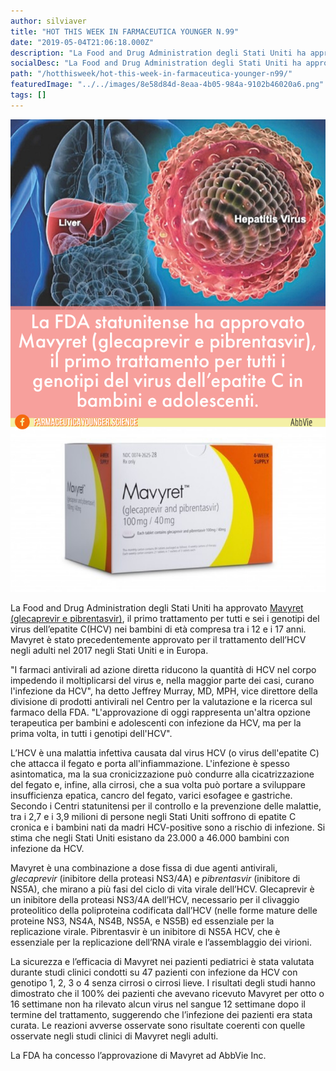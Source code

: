 ```yaml
---
author: silviaver
title: "HOT THIS WEEK IN FARMACEUTICA YOUNGER N.99"
date: "2019-05-04T21:06:18.000Z"
description: "La Food and Drug Administration degli Stati Uniti ha approvato Mavyret (glecaprevir e pibrentasvir), il primo trattamento per tutti e sei i genotipi del virus dell’epatite C(HCV) nei bambini di età compresa tra i 12 e i 17 anni. Mavyret è stato precedentemente approvato per il trattamento dell’HCV negli adulti nel 2017 negli Stati Uniti e in Europa."
socialDesc: "La Food and Drug Administration degli Stati Uniti ha approvato Mavyret (glecaprevir e pibrentasvir), il primo trattamento per tutti e sei i genotipi del virus dell’epatite C(HCV) nei bambini di età compresa tra i 12 e i 17 anni. Mavyret è stato precedentemente approvato per il trattamento dell’HCV negli adulti nel 2017 negli Stati Uniti e in Europa."
path: "/hotthisweek/hot-this-week-in-farmaceutica-younger-n99/"
featuredImage: "../../images/8e58d84d-8eaa-4b05-984a-9102b46020a6.png"
tags: []
---
```


![null](../../images/8e58d84d-8eaa-4b05-984a-9102b46020a6.png)

La Food and Drug Administration degli Stati Uniti ha approvato [Mavyret (glecaprevir e pibrentasvir)](https://www.fda.gov/news-events/press-announcements/fda-approves-first-treatment-all-genotypes-hepatitis-c-pediatric-patients), il primo trattamento per tutti e sei i genotipi del virus dell’epatite C(HCV) nei bambini di età compresa tra i 12 e i 17 anni. Mavyret è stato precedentemente approvato per il trattamento dell’HCV negli adulti nel 2017 negli Stati Uniti e in Europa.

"I farmaci antivirali ad azione diretta riducono la quantità di HCV nel corpo impedendo il moltiplicarsi del virus e, nella maggior parte dei casi, curano l'infezione da HCV", ha detto Jeffrey Murray, MD, MPH, vice direttore della divisione di prodotti antivirali nel Centro per la valutazione e la ricerca sul farmaco della FDA. "L'approvazione di oggi rappresenta un'altra opzione terapeutica per bambini e adolescenti con infezione da HCV, ma per la prima volta, in tutti i genotipi dell'HCV".

L’HCV è una malattia infettiva causata dal virus HCV (o virus dell'epatite C) che attacca il fegato e porta all'infiammazione. L'infezione è spesso asintomatica, ma la sua cronicizzazione può condurre alla cicatrizzazione del fegato e, infine, alla cirrosi, che a sua volta può portare a sviluppare insufficienza epatica, cancro del fegato, varici esofagee e gastriche. Secondo i Centri statunitensi per il controllo e la prevenzione delle malattie, tra i 2,7 e i 3,9 milioni di persone negli Stati Uniti soffrono di epatite C cronica e i bambini nati da madri HCV-positive sono a rischio di infezione. Si stima che negli Stati Uniti esistano da 23.000 a 46.000 bambini con infezione da HCV.

Mavyret è una combinazione a dose fissa di due agenti antivirali, _glecaprevir_ (inibitore della proteasi NS3/4A) e _pibrentasvir_ (inibitore di NS5A), che mirano a più fasi del ciclo di vita virale dell’HCV. Glecaprevir è un inibitore della proteasi NS3/4A dell’HCV, necessario per il clivaggio proteolitico della poliproteina codificata dall’HCV (nelle forme mature delle proteine NS3, NS4A, NS4B, NS5A, e NS5B) ed essenziale per la replicazione virale. Pibrentasvir è un inibitore di NS5A HCV, che è essenziale per la replicazione dell’RNA virale e l’assemblaggio dei virioni.

La sicurezza e l’efficacia di Mavyret nei pazienti pediatrici è stata valutata durante studi clinici condotti su 47 pazienti con infezione da HCV con genotipo 1, 2, 3 o 4 senza cirrosi o cirrosi lieve. I risultati degli studi hanno dimostrato che il 100% dei pazienti che avevano ricevuto Mavyret per otto o 16 settimane non ha rilevato alcun virus nel sangue 12 settimane dopo il termine del trattamento, suggerendo che l’infezione dei pazienti era stata curata. Le reazioni avverse osservate sono risultate coerenti con quelle osservate negli studi clinici di Mavyret negli adulti.

La FDA ha concesso l’approvazione di Mavyret ad AbbVie Inc.
